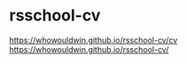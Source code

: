 # rsschool-cv
https://whowouldwin.github.io/rsschool-cv/cv
https://whowouldwin.github.io/rsschool-cv/
